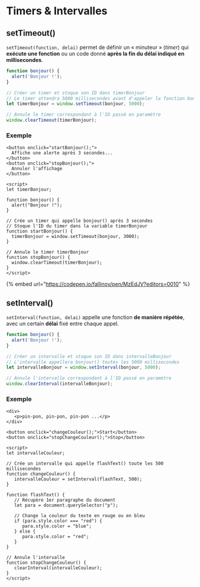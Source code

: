 # Timers & Intervalles

## setTimeout\(\)

`setTimeout(function, delai)` permet de définir un « minuteur » \(_timer_\) qui **exécute une fonction** ou un code donné **après la fin du délai indiqué en millisecondes**.

```javascript
function bonjour() {
  alert('Bonjour !');
}

// Créer un timer et stoque son ID dans timerBonjour
// Le timer attendra 5000 millisecondes avant d'appeler la fonction bonjour()
let timerBonjour = window.setTimeout(bonjour, 5000);

// Annule le timer correspondant à l'ID passé en paramètre
window.clearTimeout(timerBonjour);
```

### Exemple

```markup
<button onclick="startBonjour();">
  Affiche une alerte après 3 secondes...
</button>
<button onclick="stopBonjour();">
  Annuler l'affichage
</button>

<script>
let timerBonjour;

function bonjour() {
  alert("Bonjour !");
}

// Crée un timer qui appelle bonjour() après 3 secondes
// Stoque l'ID du timer dans la variable timerBonjour
function startBonjour() {
  timerBonjour = window.setTimeout(bonjour, 3000);
}

// Annule le timer timerBonjour
function stopBonjour() {
  window.clearTimeout(timerBonjour);
}
</script>
```

{% embed url="https://codepen.io/fallinov/pen/MzEdJV?editors=0010" %}

## setInterval\(\)

`setInterval(function, delai)` appelle une fonction **de manière répétée**, avec un certain **délai** fixé entre chaque appel.

```javascript
function bonjour() {
  alert('Bonjour !');
}

// Créer un intervalle et stoque son ID dans intervalleBonjour
// L'intervalle appellera bonjour() toutes les 5000 millisecondes
let intervalleBonjour = window.setInterval(bonjour, 5000);

// Annule l'intervalle correspondant à l'ID passé en paramètre
window.clearInterval(intervalleBonjour);
```

### Exemple

```markup
<div>
   <p>pin-pon, pin-pon, pin-pon ...</p>
</div>

<button onclick="changeCouleur();">Start</button>
<button onclick="stopChangeCouleur();">Stop</button>

<script>
let intervalleCouleur;

// Crée un intervalle qui appelle flashText() toute les 500 millisecondes
function changeCouleur() {
   intervalleCouleur = setInterval(flashText, 500);
}

function flashText() {
   // Récupère 1er paragraphe du document
   let para = document.querySelector("p");
   
   // Change la couleur du texte en rouge ou en bleu
   if (para.style.color === "red") {
      para.style.color = "blue";
   } else {
      para.style.color = "red";
   }
}

// Annule l'intervalle
function stopChangeCouleur() {
   clearInterval(intervalleCouleur);
}
</script>
```




